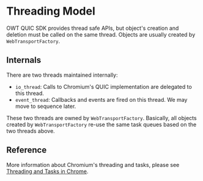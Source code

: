 # Threading Model

OWT QUIC SDK provides thread safe APIs, but object's creation and deletion must be called on the same thread. Objects are usually created by `WebTransportFactory`.

## Internals

There are two threads maintained internally:

- `io_thread`: Calls to Chromium's QUIC implementation are delegated to this thread.
- `event_thread`: Callbacks and events are fired on this thread. We may move to sequence later.

These two threads are owned by `WebTransportFactory`. Basically, all objects created by `WebTransportFactory` re-use the same task queues based on the two threads above.

## Reference

More information about Chromium's threading and tasks, please see [Threading and Tasks in Chrome](https://chromium.googlesource.com/chromium/src.git/+/master/docs/threading_and_tasks.md).